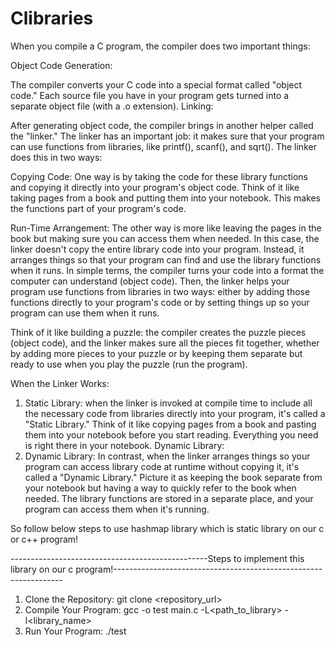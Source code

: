 # Clibraries

When you compile a C program, the compiler does two important things:

Object Code Generation:

The compiler converts your C code into a special format called "object code." Each source file you have in your program gets turned into a separate object file (with a .o extension).
Linking:

After generating object code, the compiler brings in another helper called the "linker." The linker has an important job: it makes sure that your program can use functions from libraries, like printf(), scanf(), and sqrt().
The linker does this in two ways:

Copying Code:
One way is by taking the code for these library functions and copying it directly into your program's object code. Think of it like taking pages from a book and putting them into your notebook. This makes the functions part of your program's code.

Run-Time Arrangement:
The other way is more like leaving the pages in the book but making sure you can access them when needed. In this case, the linker doesn't copy the entire library code into your program. Instead, it arranges things so that your program can find and use the library functions when it runs.
In simple terms, the compiler turns your code into a format the computer can understand (object code). Then, the linker helps your program use functions from libraries in two ways: either by adding those functions directly to your program's code or by setting things up so your program can use them when it runs.

Think of it like building a puzzle: the compiler creates the puzzle pieces (object code), and the linker makes sure all the pieces fit together, whether by adding more pieces to your puzzle or by keeping them separate but ready to use when you play the puzzle (run the program).

When the Linker Works:

1. Static Library:
  when the linker is invoked at compile time to include all the necessary code from libraries directly into your program, it's called a "Static Library." Think of  it like copying pages from a book and pasting them into your notebook before you start reading. Everything you need is right there in your notebook.
Dynamic Library:
2. Dynamic Library:
  In contrast, when the linker arranges things so your program can access library code at runtime without copying it, it's called a "Dynamic Library." Picture it as keeping the book separate from your notebook but having a way to quickly refer to the book when needed. The library functions are stored in a separate place, and your program can access them when it's running.

So follow below steps to use hashmap library which is static library on our c or c++ program!

-------------------------------------------------Steps to implement this library on our c program!-----------------------------------------------------------------
1. Clone the Repository: git clone <repository_url>
2. Compile Your Program: gcc -o test main.c -L<path_to_library> -l<library_name>
3. Run Your Program: ./test
